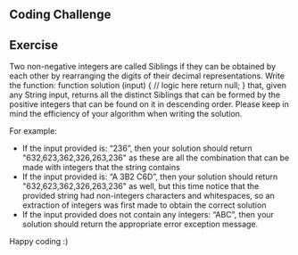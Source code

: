 ## Coding Challenge 

## Exercise
Two non-negative integers are called Siblings if they can be obtained by each other by rearranging the digits of their decimal representations.
Write the function:
function solution (input) {
  // logic here
  return null; 
}
that, given any String input, returns all the distinct Siblings that can be formed by the positive integers that can be found on it in descending order. Please keep in mind the efficiency of your algorithm when writing the solution.

For example:

* If the input provided is: “236”, then your solution should return "632,623,362,326,263,236" as these are all the combination that can be made with integers that the string contains
* If the input provided is: “A 3B2 C6D”, then your solution should return "632,623,362,326,263,236" as well, but this time notice that the provided string had non-integers characters and whitespaces, so an extraction of integers was first made to obtain the correct solution
* If the input provided does not contain any integers: “ABC”, then your solution should return the appropriate error exception message.

Happy coding :)

